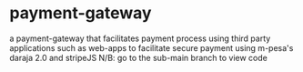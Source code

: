 # payment-gateway
a payment-gateway that facilitates payment process using third party applications such as web-apps to facilitate secure payment using m-pesa's daraja 2.0 and stripeJS
N/B: go to the sub-main branch to view code
